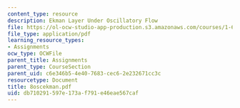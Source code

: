 ```yaml
---
content_type: resource
description: Ekman Layer Under Oscillatory Flow
file: https://ol-ocw-studio-app-production.s3.amazonaws.com/courses/1-63-advanced-fluid-dynamics-of-the-environment-fall-2002/db710291597e173af791e46eae567caf_8oscekman.pdf
file_type: application/pdf
learning_resource_types:
- Assignments
ocw_type: OCWFile
parent_title: Assignments
parent_type: CourseSection
parent_uid: c6e346b5-4e40-7683-cec6-2e232671cc3c
resourcetype: Document
title: 8oscekman.pdf
uid: db710291-597e-173a-f791-e46eae567caf
---
```


